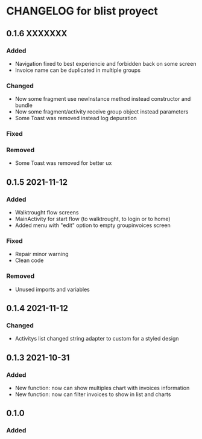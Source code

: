 # CHANGELOG for blist proyect



## 0.1.6 XXXXXXX  
### Added
- Navigation fixed to best experiencie and forbidden back on some screen
- Invoice name can be duplicated in multiple groups

### Changed
- Now some fragment use newInstance method instead constructor and bundle
- Now some fragment/activity receive group object instead parameters
- Some Toast was removed instead log depuration

### Fixed


### Removed
- Some Toast was removed for better ux




## 0.1.5 2021-11-12
### Added
- Walktrought flow screens
- MainActivity for start flow (to walktrought, to login or to home)
- Added menu with "edit" option to empty groupinvoices screen

### Fixed
- Repair minor warning
- Clean code

### Removed
- Unused imports and variables




## 0.1.4 2021-11-12
### Changed
- Activitys list changed string adapter to custom for a styled design




## 0.1.3 2021-10-31
### Added
- New function: now can show multiples chart with invoices information
- New function: now can filter invoices to show in list and charts




## 0.1.0
### Added
